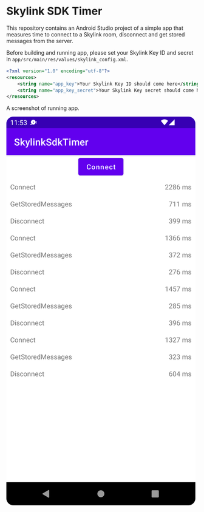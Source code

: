 # Skylink SDK Timer

This repository contains an Android Studio project of a simple app that measures time to connect to a Skylink room, disconnect and get stored messages from the server.

Before building and running app, please set your Skylink Key ID and secret in `app/src/main/res/values/skylink_config.xml`.

```xml
<?xml version="1.0" encoding="utf-8"?>
<resources>
    <string name="app_key">Your Skylink Key ID should come here</string>
    <string name="app_key_secret">Your Skylink Key secret should come here</string>
</resources>
```

A screenshot of running app.

![Sample app screenshot](Screenshot_20220728_235418.png)
